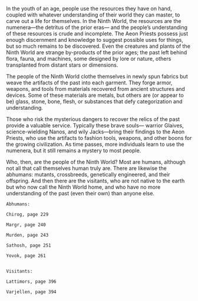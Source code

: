 In the youth of an age, people use the resources they have on hand, coupled with whatever understanding of their world they can master, to carve out a life for themselves. In the Ninth World, the resources are the numenera—the detritus of the prior eras— and the people’s understanding of these resources is crude and incomplete. The Aeon Priests possess just enough discernment and knowledge to suggest possible uses for things, but so much remains to be discovered. Even the creatures and plants of the Ninth World are strange by-products of the prior ages; the past left behind flora, fauna, and machines, some designed by lore or nature, others transplanted from distant stars or dimensions.

The people of the Ninth World clothe themselves in newly spun fabrics but weave the artifacts of the past into each garment. They forge armor, weapons, and tools from materials recovered from ancient structures and devices. Some of these materials are metals, but others are (or appear to be) glass, stone, bone, flesh, or substances that defy categorization and understanding.

Those who risk the mysterious dangers to recover the relics of the past provide a valuable service. Typically these brave souls— warrior Glaives, science-wielding Nanos, and wily Jacks—bring their findings to the Aeon Priests, who use the artifacts to fashion tools, weapons, and other boons for the growing civilization. As time passes, more individuals learn to use the numenera, but it still remains a mystery to most people.

Who, then, are the people of the Ninth World? Most are humans, although not all that call themselves human truly are. There are likewise the abhumans: mutants, crossbreeds, genetically engineered, and their offspring. And then there are the visitants, who are not native to the earth but who now call the Ninth World home, and who have no more understanding of the past (even their own) than anyone else.

	Abhumans:

	Chirog, page 229

	Margr, page 240

	Murden, page 243

	Sathosh, page 251

	Yovok, page 261

	
	Visitants:

	Lattimors, page 396

	Varjellen, page 394